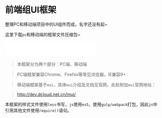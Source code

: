 # 前端组UI框架

整理PC和移动端项目中的UI组件而成，名字还没有起~

这里下载`pc`和移动端的框架文件压缩包~

<iframe src="./frameZip/frameZip.html" width="300px" height="50px" frameborder="0" scrolling="no"></iframe>

> 本框架分为两个部分：PC端、移动端

> PC端框架兼容Chrome、Firefox等常见浏览器，IE兼容9+

> 移动端框架基于`mui`，具体`mui`介绍及文档见官网，此处附加`mui`官网地址：

> http://dev.dcloud.net.cn/mui/

本框架的样式文件使用`less`书写，`js`使用`es5`，使用`gulp/webpack`打包，因此`js`中引用其他文件使用`require()`语句。

